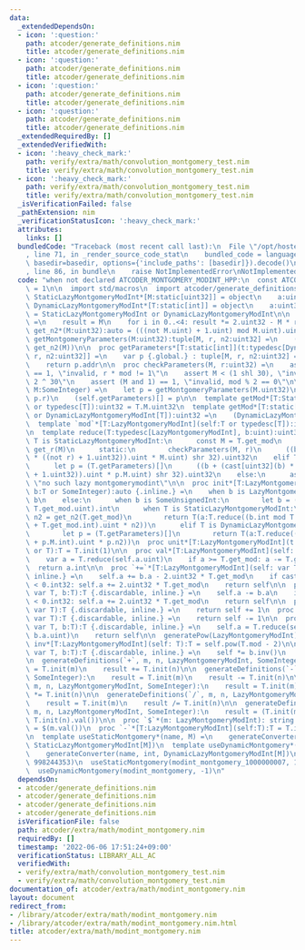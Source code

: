 ```yaml
---
data:
  _extendedDependsOn:
  - icon: ':question:'
    path: atcoder/generate_definitions.nim
    title: atcoder/generate_definitions.nim
  - icon: ':question:'
    path: atcoder/generate_definitions.nim
    title: atcoder/generate_definitions.nim
  - icon: ':question:'
    path: atcoder/generate_definitions.nim
    title: atcoder/generate_definitions.nim
  - icon: ':question:'
    path: atcoder/generate_definitions.nim
    title: atcoder/generate_definitions.nim
  _extendedRequiredBy: []
  _extendedVerifiedWith:
  - icon: ':heavy_check_mark:'
    path: verify/extra/math/convolution_montgomery_test.nim
    title: verify/extra/math/convolution_montgomery_test.nim
  - icon: ':heavy_check_mark:'
    path: verify/extra/math/convolution_montgomery_test.nim
    title: verify/extra/math/convolution_montgomery_test.nim
  _isVerificationFailed: false
  _pathExtension: nim
  _verificationStatusIcon: ':heavy_check_mark:'
  attributes:
    links: []
  bundledCode: "Traceback (most recent call last):\n  File \"/opt/hostedtoolcache/Python/3.10.4/x64/lib/python3.10/site-packages/onlinejudge_verify/documentation/build.py\"\
    , line 71, in _render_source_code_stat\n    bundled_code = language.bundle(stat.path,\
    \ basedir=basedir, options={'include_paths': [basedir]}).decode()\n  File \"/opt/hostedtoolcache/Python/3.10.4/x64/lib/python3.10/site-packages/onlinejudge_verify/languages/nim.py\"\
    , line 86, in bundle\n    raise NotImplementedError\nNotImplementedError\n"
  code: "when not declared ATCODER_MONTGOMERY_MODINT_HPP:\n  const ATCODER_MONTGOMERY_MODINT_HPP*\
    \ = 1\n\n  import std/macros\n  import atcoder/generate_definitions\n\n  type\
    \ StaticLazyMontgomeryModInt*[M:static[uint32]] = object\n    a:uint32\n  type\
    \ DynamicLazyMontgomeryModInt*[T:static[int]] = object\n    a:uint32\n  type LazyMontgomeryModInt\
    \ = StaticLazyMontgomeryModInt or DynamicLazyMontgomeryModInt\n\n  proc get_r*(M:uint32):auto\
    \ =\n    result = M\n    for i in 0..<4: result *= 2.uint32 - M * result\n  proc\
    \ get_n2*(M:uint32):auto = (((not M.uint) + 1.uint) mod M.uint).uint32\n\n  proc\
    \ getMontgomeryParameters(M:uint32):tuple[M, r, n2:uint32] =\n    (M, get_r(M),\
    \ get_n2(M))\n\n  proc getParameters*[T:static[int]](t:typedesc[DynamicLazyMontgomeryModInt[T]]):ptr[tuple[M,\
    \ r, n2:uint32]] =\n    var p {.global.} : tuple[M, r, n2:uint32] = getMontgomeryParameters(998244353.uint32)\n\
    \    return p.addr\n\n  proc checkParameters(M, r:uint32) =\n    assert r * M\
    \ == 1, \"invalid, r * mod != 1\"\n    assert M < (1 shl 30), \"invalid, mod >=\
    \ 2 ^ 30\"\n    assert (M and 1) == 1, \"invalid, mod % 2 == 0\"\n\n  proc setMod*[T:static[int]](self:typedesc[DynamicLazyMontgomeryModInt[T]],\
    \ M:SomeInteger) =\n    let p = getMontgomeryParameters(M.uint32)\n    checkParameters(p.M,\
    \ p.r)\n    (self.getParameters)[] = p\n\n  template getMod*[T:StaticLazyMontgomeryModInt](self:T\
    \ or typedesc[T]):uint32 = T.M.uint32\n  template getMod*[T:static[int]](self:typedesc[DynamicLazyMontgomeryModInt[T]]\
    \ or DynamicLazyMontgomeryModInt[T]):uint32 =\n    (DynamicLazyMontgomeryModInt[T].getParameters)[].M.uint32\n\
    \  template `mod`*[T:LazyMontgomeryModInt](self:T or typedesc[T]):int = T.get_mod.int\n\
    \n  template reduce(T:typedesc[LazyMontgomeryModInt], b:uint):uint32 =\n    when\
    \ T is StaticLazyMontgomeryModInt:\n      const M = T.get_mod\n      const r =\
    \ get_r(M)\n      static:\n        checkParameters(M, r)\n      ((b + (cast[uint32](b)\
    \ * ((not r) + 1.uint32)).uint * M.uint) shr 32).uint32\n    elif T is DynamicLazyMontgomeryModInt:\n\
    \      let p = (T.getParameters)[]\n      ((b + (cast[uint32](b) * ((not p.r)\
    \ + 1.uint32)).uint * p.M.uint) shr 32).uint32\n    else:\n      assert false,\
    \ \"no such lazy montgomerymodint\"\n\n  proc init*[T:LazyMontgomeryModInt](t:typedesc[T],\
    \ b:T or SomeInteger):auto {.inline.} =\n    when b is LazyMontgomeryModInt: return\
    \ b\n    else:\n      when b is SomeUnsignedInt:\n        let b = (b.uint mod\
    \ T.get_mod.uint).int\n      when T is StaticLazyMontgomeryModInt:\n        const\
    \ n2 = get_n2(T.get_mod)\n        return T(a:T.reduce((b.int mod T.get_mod.int\
    \ + T.get_mod.int).uint * n2))\n      elif T is DynamicLazyMontgomeryModInt:\n\
    \        let p = (T.getParameters)[]\n        return T(a:T.reduce((b.int mod p.M.int\
    \ + p.M.int).uint * p.n2))\n  proc unit*[T:LazyMontgomeryModInt](t:typedesc[T]\
    \ or T):T = T.init(1)\n\n  proc val*[T:LazyMontgomeryModInt](self: T):int =\n\
    \    var a = T.reduce(self.a.uint)\n    if a >= T.get_mod: a -= T.get_mod\n  \
    \  return a.int\n\n  proc `+=`*[T:LazyMontgomeryModInt](self: var T, b:T):T {.discardable,\
    \ inline.} =\n    self.a += b.a - 2.uint32 * T.get_mod\n    if cast[int32](self.a)\
    \ < 0.int32: self.a += 2.uint32 * T.get_mod\n    return self\n\n  proc `-=`*[T:LazyMontgomeryModInt](self:\
    \ var T, b:T):T {.discardable, inline.} =\n    self.a -= b.a\n    if cast[int32](self.a)\
    \ < 0.int32: self.a += 2.uint32 * T.get_mod\n    return self\n\n  proc inc*[T:LazyMontgomeryModInt](self:\
    \ var T):T {.discardable, inline.} =\n    return self += 1\n  proc dec*[T:LazyMontgomeryModInt](self:\
    \ var T):T {.discardable, inline.} =\n    return self -= 1\n\n  proc `*=`*[T:LazyMontgomeryModInt](self:\
    \ var T, b:T):T {.discardable, inline.} =\n    self.a = T.reduce(self.a.uint *\
    \ b.a.uint)\n    return self\n\n  generatePow(LazyMontgomeryModInt)\n\n  proc\
    \ inv*[T:LazyMontgomeryModInt](self: T):T = self.pow(T.mod - 2)\n\n  proc `/=`*[T:LazyMontgomeryModInt](self:\
    \ var T, b:T):T {.discardable, inline.} =\n    self *= b.inv()\n    return self\n\
    \n  generateDefinitions(`+`, m, n, LazyMontgomeryModInt, SomeInteger):\n    result\
    \ = T.init(m)\n    result += T.init(n)\n\n  generateDefinitions(`-`, m, n, LazyMontgomeryModInt,\
    \ SomeInteger):\n    result = T.init(m)\n    result -= T.init(n)\n\n  generateDefinitions(`*`,\
    \ m, n, LazyMontgomeryModInt, SomeInteger):\n    result = T.init(m)\n    result\
    \ *= T.init(n)\n\n  generateDefinitions(`/`, m, n, LazyMontgomeryModInt, SomeInteger):\n\
    \    result = T.init(m)\n    result /= T.init(n)\n\n  generateDefinitions(`==`,\
    \ m, n, LazyMontgomeryModInt, SomeInteger):\n    result = (T.init(m).val() ==\
    \ T.init(n).val())\n\n  proc `$`*(m: LazyMontgomeryModInt): string {.inline.}\
    \ = $(m.val())\n  proc `-`*[T:LazyMontgomeryModInt](self:T):T = T.init(0) - self\n\
    \n  template useStaticMontgomery*(name, M) =\n    generateConverter(name, int,\
    \ StaticLazyMontgomeryModInt[M])\n  template useDynamicMontgomery*(name, M) =\n\
    \    generateConverter(name, int, DynamicLazyMontgomeryModInt[M])\n\n  useStaticMontgomery(modint_montgomery_998244353,\
    \ 998244353)\n  useStaticMontgomery(modint_montgomery_1000000007, 1000000007)\n\
    \  useDynamicMontgomery(modint_montgomery, -1)\n"
  dependsOn:
  - atcoder/generate_definitions.nim
  - atcoder/generate_definitions.nim
  - atcoder/generate_definitions.nim
  - atcoder/generate_definitions.nim
  isVerificationFile: false
  path: atcoder/extra/math/modint_montgomery.nim
  requiredBy: []
  timestamp: '2022-06-06 17:51:24+09:00'
  verificationStatus: LIBRARY_ALL_AC
  verifiedWith:
  - verify/extra/math/convolution_montgomery_test.nim
  - verify/extra/math/convolution_montgomery_test.nim
documentation_of: atcoder/extra/math/modint_montgomery.nim
layout: document
redirect_from:
- /library/atcoder/extra/math/modint_montgomery.nim
- /library/atcoder/extra/math/modint_montgomery.nim.html
title: atcoder/extra/math/modint_montgomery.nim
---
```


